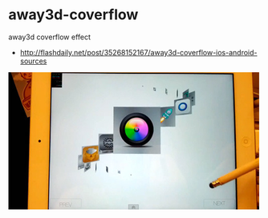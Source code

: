 # away3d-coverflow
away3d coverflow effect
- http://flashdaily.net/post/35268152167/away3d-coverflow-ios-android-sources

![snapshot jpg](snapshot.jpg)